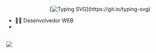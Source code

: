 
<div align="center" >
 
 
 
[![Typing SVG](https://readme-typing-svg.herokuapp.com?font=star+jedirs&size=35&pause=1000&color=FFFF00C&vCenter=true&width=600&height=70&lines=Hello+I'm+Marcelo+Silva;a+web+development+student+WeB;)](https://git.io/typing-svg)
 
 </div>

- 👨‍💻 Desenvolvedor WEB
- 
 <br>
  
  <div> 
  <a href="https://br.linkedin.com/in/marcelo-augusto-da-silva-48a294246?original_referer=https%3A%2F%2Fwww.google.com%2F" target="_blank"><img src="https://img.shields.io/badge/-LinkedIn-%230077B5?style=for-the-badge&logo=linkedin&logoColor=white" target="_blank"></a> 
 

 
</div>
